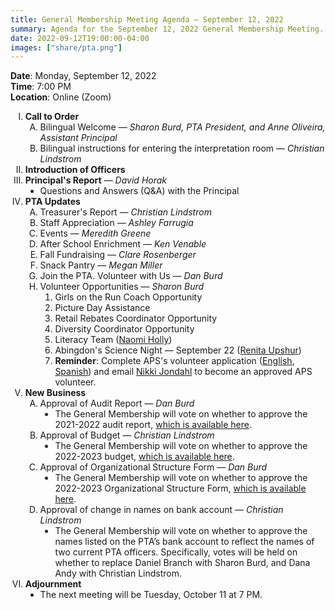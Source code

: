 ```yaml
---
title: General Membership Meeting Agenda — September 12, 2022
summary: Agenda for the September 12, 2022 General Membership Meeting.
date: 2022-09-12T19:00:00-04:00
images: ["share/pta.png"]
---
```


<style type="text/css">
    ol { list-style-type: upper-roman; }
    ol ol { list-style-type: upper-alpha; }
    ol ol ol { list-style-type: decimal; }
    ol ol ol ol { list-style-type: lower-alpha; }
    ul { list-style-type: disc; }
</style>

**Date**: Monday, September 12, 2022  
**Time**: 7:00 PM  
**Location**: Online (Zoom)

1. **Call to Order**
    1. Bilingual Welcome — *Sharon Burd, PTA President, and Anne Oliveira, Assistant Principal*
    1. Bilingual instructions for entering the interpretation room — *Christian Lindstrom*
1. **Introduction of Officers**
1. **Principal's Report** — *David Horak*
    - Questions and Answers (Q&A) with the Principal
1. **PTA Updates**
    1. Treasurer's Report — *Christian Lindstrom*
    1. Staff Appreciation — *Ashley Farrugia*
    1. Events — *Meredith Greene*
    1. After School Enrichment — *Ken Venable*
    1. Fall Fundraising — *Clare Rosenberger*
    1. Snack Pantry — *Megan Miller*
    1. Join the PTA. Volunteer with Us — *Dan Burd*
    1. Volunteer Opportunities — *Sharon Burd*
        1. Girls on the Run Coach Opportunity
        1. Picture Day Assistance
        1. Retail Rebates Coordinator Opportunity
        1. Diversity Coordinator Opportunity
        1. Literacy Team ([Naomi Holly](mailto:naomi.holly@apsva.us))
        1. Abingdon's Science Night — September 22 ([Renita Upshur](mailto:Renita.Upshur@apsva.us))
        1. **Reminder**: Complete APS's volunteer application ([English](https://apps.raptortech.com/Apply/MjQyMDplbi1VUw==), [Spanish](https://apps.raptortech.com/Apply/MjQyMDplcy1VUw==)) and email [Nikki Jondahl](mailto:nicole.jondahl@apsva.us) to become an approved APS volunteer.
1. **New Business**
    1. Approval of Audit Report — *Dan Burd*
        - The General Membership will vote on whether to approve the 2021-2022 audit report, [which is available here](/financialreviews/2021-2022.pdf).
    1. Approval of Budget — *Christian Lindstrom*
        - The General Membership will vote on whether to approve the 2022-2023 budget, [which is available here](/budget/).
    1. Approval of Organizational Structure Form — *Dan Burd*
        - The General Membership will vote on whether to approve the 2022-2023 Organizational Structure Form, [which is available here](/organizational/2022-2023.pdf).
    1. Approval of change in names on bank account — *Christian Lindstrom*
        - The General Membership will vote on whether to approve the names listed on the PTA’s bank account to reflect the names of two current PTA officers. Specifically, votes will be held on whether to replace Daniel Branch with Sharon Burd, and Dana Andy with Christian Lindstrom.
1. **Adjournment**
    - The next meeting will be Tuesday, October 11 at 7 PM.